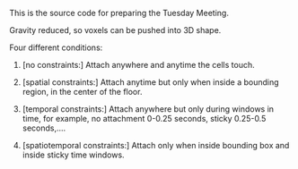 This is the source code for preparing the Tuesday Meeting.

Gravity reduced, so voxels can be pushed into 3D shape.

Four different conditions:

1. [no constraints:]  Attach anywhere and anytime the cells touch.

2. [spatial constraints:]  Attach anytime but only when inside a bounding region, in the center of the floor.

3. [temporal constraints:]  Attach anywhere but only during windows in time, for example, no attachment 0-0.25 seconds, sticky 0.25-0.5 seconds,....

4. [spatiotemporal constraints:]  Attach only when inside bounding box and inside sticky time windows.